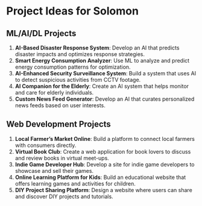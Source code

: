 # Project Ideas for Solomon

## ML/AI/DL Projects
1. **AI-Based Disaster Response System**: Develop an AI that predicts disaster impacts and optimizes response strategies.
2. **Smart Energy Consumption Analyzer**: Use ML to analyze and predict energy consumption patterns for optimization.
3. **AI-Enhanced Security Surveillance System**: Build a system that uses AI to detect suspicious activities from CCTV footage.
4. **AI Companion for the Elderly**: Create an AI system that helps monitor and care for elderly individuals.
5. **Custom News Feed Generator**: Develop an AI that curates personalized news feeds based on user interests.

## Web Development Projects
1. **Local Farmer’s Market Online**: Build a platform to connect local farmers with consumers directly.
2. **Virtual Book Club**: Create a web application for book lovers to discuss and review books in virtual meet-ups.
3. **Indie Game Developer Hub**: Develop a site for indie game developers to showcase and sell their games.
4. **Online Learning Platform for Kids**: Build an educational website that offers learning games and activities for children.
5. **DIY Project Sharing Platform**: Design a website where users can share and discover DIY projects and tutorials.
